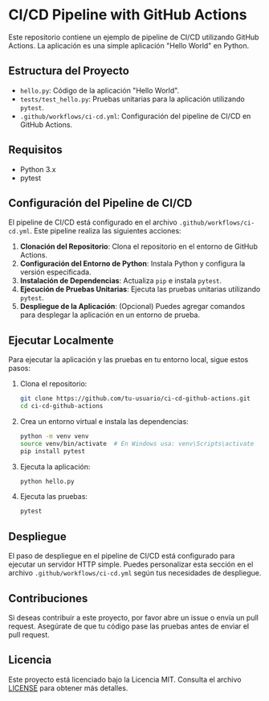 # CI/CD Pipeline with GitHub Actions

Este repositorio contiene un ejemplo de pipeline de CI/CD utilizando GitHub Actions. La aplicación es una simple aplicación "Hello World" en Python.

## Estructura del Proyecto

- `hello.py`: Código de la aplicación "Hello World".
- `tests/test_hello.py`: Pruebas unitarias para la aplicación utilizando `pytest`.
- `.github/workflows/ci-cd.yml`: Configuración del pipeline de CI/CD en GitHub Actions.

## Requisitos

- Python 3.x
- pytest

## Configuración del Pipeline de CI/CD

El pipeline de CI/CD está configurado en el archivo `.github/workflows/ci-cd.yml`. Este pipeline realiza las siguientes acciones:

1. **Clonación del Repositorio**: Clona el repositorio en el entorno de GitHub Actions.
2. **Configuración del Entorno de Python**: Instala Python y configura la versión especificada.
3. **Instalación de Dependencias**: Actualiza `pip` e instala `pytest`.
4. **Ejecución de Pruebas Unitarias**: Ejecuta las pruebas unitarias utilizando `pytest`.
5. **Despliegue de la Aplicación**: (Opcional) Puedes agregar comandos para desplegar la aplicación en un entorno de prueba.

## Ejecutar Localmente

Para ejecutar la aplicación y las pruebas en tu entorno local, sigue estos pasos:

1. Clona el repositorio:
    ```bash
    git clone https://github.com/tu-usuario/ci-cd-github-actions.git
    cd ci-cd-github-actions
    ```

2. Crea un entorno virtual e instala las dependencias:
    ```bash
    python -m venv venv
    source venv/bin/activate  # En Windows usa: venv\Scripts\activate
    pip install pytest
    ```

3. Ejecuta la aplicación:
    ```bash
    python hello.py
    ```

4. Ejecuta las pruebas:
    ```bash
    pytest
    ```

## Despliegue

El paso de despliegue en el pipeline de CI/CD está configurado para ejecutar un servidor HTTP simple. Puedes personalizar esta sección en el archivo `.github/workflows/ci-cd.yml` según tus necesidades de despliegue.

## Contribuciones

Si deseas contribuir a este proyecto, por favor abre un issue o envía un pull request. Asegúrate de que tu código pase las pruebas antes de enviar el pull request.

## Licencia

Este proyecto está licenciado bajo la Licencia MIT. Consulta el archivo [LICENSE](LICENSE) para obtener más detalles.
